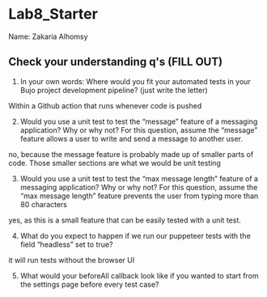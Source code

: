 # Lab8_Starter

Name: Zakaria Alhomsy

## Check your understanding q's (FILL OUT)
1. In your own words: Where would you fit your automated tests in your Bujo project development pipeline? (just write the letter)

Within a Github action that runs whenever code is pushed 

2. Would you use a unit test to test the “message” feature of a messaging application? Why or why not? For this question, assume the “message” feature allows a user to write and send a message to another user.

no, because the message feature is probably made up of smaller parts of code. Those smaller sections are what we would be unit testing

3. Would you use a unit test to test the “max message length” feature of a messaging application? Why or why not? For this question, assume the “max message length” feature prevents the user from typing more than 80 characters

yes, as this is a small feature that can be easily tested with a unit test.

4. What do you expect to happen if we run our puppeteer tests with the field “headless” set to true?

it will run tests without the browser UI

5. What would your beforeAll callback look like if you wanted to start from the settings page before every test case?

